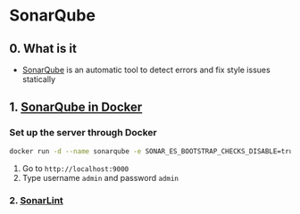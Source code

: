 # SonarQube

## 0. What is it

- [SonarQube](https://www.sonarsource.com) is an automatic tool to detect errors and fix style issues statically

## 1. [SonarQube in Docker](https://docs.sonarsource.com/sonarqube/latest/setup-and-upgrade/install-the-server/installing-sonarqube-from-docker "https://docs.sonarsource.com/sonarqube/latest/setup-and-upgrade/install-the-server/installing-sonarqube-from-docker")

### Set up the server through Docker

```bash
docker run -d --name sonarqube -e SONAR_ES_BOOTSTRAP_CHECKS_DISABLE=true -p 9000:9000 sonarqube:latest
```
1. Go to `http://localhost:9000`
2. Type username `admin` and password `admin`


### 2. [SonarLint](https://marketplace.visualstudio.com/items?itemName=SonarSource.sonarlint-vscode "https://marketplace.visualstudio.com/items?itemName=SonarSource.sonarlint-vscode")

